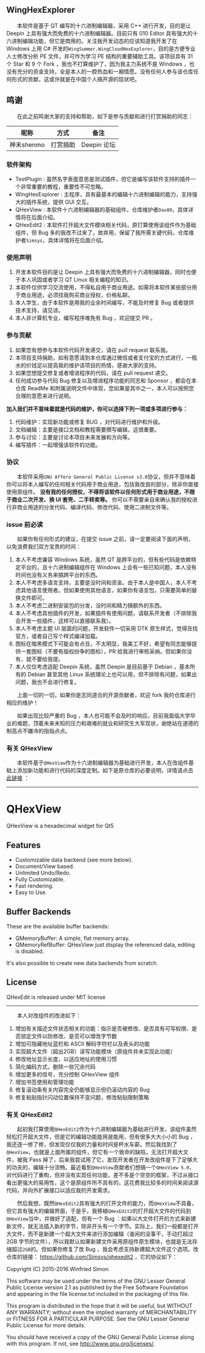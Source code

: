 ## WingHexExplorer

&emsp;&emsp;本软件是基于 QT 编写的十六进制编辑器，采用 C++ 进行开发，目的是让 Deepin 上具有强大而免费的十六进制编辑器。目前只有 010 Editor 具有强大的十六进制编辑功能，但它是商用的。关注我开发动态的应该知道我开发了在 Windows 上用 C# 开发的`WingSummer.WingCloudHexExplorer`，目的是方便专业人士修改分析 PE 文件，并可作为学习 PE 结构的重要辅助工具。该项目具有 31 个 Star 和 9 个 Fork ，我也不打算维护了，因为我主力系统不是 Windows ，也没有充分的资金支持，全是本人的一腔热血和一厢情愿。没有任何人参与该仓库任何形式的贡献，这或许就是在中国个人搞开源的现状吧。

## 鸣谢

&emsp;&emsp;在此之前鸣谢大家的支持和帮助，如下是参与贡献和进行打赏捐助的同志：

|昵称|方式|备注|
|:--:|:--:|:--:|
|神末shenmo|打赏捐助|Deepin 论坛|

### 软件架构

* TestPlugin : 虽然名字表面意思是测试插件，但它是编写该软件支持的插件一个非常重要的教程，重要性不可忽略。
* WingHexExplorer : 主程序，具有最基本的编辑十六进制编辑的能力，支持强大的插件系统，提供 GUI 交互。
* QHexView : 本软件十六进制编辑器的基础组件，仓库维护者`Dax89`，具体详情将在后面介绍。
* QHexEdit2 : 本软件打开超大文件模块相关代码，原打算使用该组件作为基础组件，但 Bug 多的我改不过来了，故弃用，保留了我所需关键代码，仓库维护者`Simsys`，具体详情将在后面介绍。

### 使用声明

1. 开发本软件目的是让 Deepin 上具有强大而免费的十六进制编辑器，同时也便于本人巩固或者学习 QT Linux 相关编程的知识。
2. 本软件仅供学习交流使用，不得私自用于商业用途。如需将本软件某些部分用于商业用途，必须找我购买商业授权，价格私聊。
3. 本人学生，由于本软件是用我的业余时间编写，不能及时修复 Bug 或者提供技术支持，请见谅。
4. 本人非计算机专业，编写程序难免有 Bug ，欢迎提交 PR 。

### 参与贡献

1. 如果您有想参与本软件代码开发递交，请在 pull request 联系我。
2. 本项目支持捐助，如有意愿请到本仓库通过微信或者支付宝的方式进行，一瓶水的价钱足以提高我的维护该项目的热情，感谢大家的支持。
3. 如果您想提交修复或者增进程序的代码，请在 pull request 递交。
4. 任何成功参与代码 Bug 修复以及增进程序功能的同志和 Sponsor ，都会在本仓库 ReadMe 和附属说明文件中体现，您如果是其中之一，本人可以按照您合理的意愿来进行说明。
  

**加入我们并不意味着就是代码的维护，你可以选择下列一项或多项进行参与：**


1. 代码维护：实现新功能或修复 BUG ，对代码进行维护和升级。
2. 文档编辑：主要是接口文档和教程需要撰写编辑，这很重要。
3. 参与讨论：主要是讨论本项目未来发展和方向等。
4. 编写插件：一起增强该软件的功能。

### 协议

&emsp;&emsp;本软件采用`GNU Affero General Public License v3.0`协议，但并不意味着你可以将本人编写的任何相关代码用于商业用途，包括我改良的部分，除非你直接使用原组件。 **没有我的任何授权，不得将该软件以任何形式用于商业用途，不限于商业二次开发、换 UI 套壳、二手转卖等。** 你可以不需要亲自来确认我的授权进行非商业用途的分发代码、编译代码、修改代码、使用二进制文件等。

### issue 前必读

&emsp;&emsp;如果你有任何形式的建议，在提交 issue 之前，请一定要阅读下面的声明，以免浪费我们双方宝贵的时间：

1. 本人不考虑兼容 Windows 系统，虽然 QT 是跨平台的，但有些代码是依赖特定平台的，且十六进制编辑组件在 Windows 上会有一些已知问题，本人没有时间也没有义务来搞跨平台的东西。
2. 本人不考虑多语言支持，主要是没时间和资金。由于本人是中国人，本人不考虑其他语言使用者。但如果使用其他语言，如果你有语言包，只需要简单的替换文件即可。
3. 本人不考虑二进制安装包的分发，没时间和精力搞额外的东西。
4. 本人不考虑其他插件的开发，如果插件有使用问题，请联系开发者（不排除我会开发一些插件，这样可以直接联系我）。
5. 本人不考虑主题 UI 层面的问题，开发软件一切采用 DTK 原生样式，觉得丑找官方，或者自己写个样式编译加载。
6. 图标在暗黑模式下可能会有点丑，不太明显，我美工不好，希望有同志能够提供一套图标（不要有版权纷争的图标），PR 给我进行审核采纳。但如果你没有，就不要给我提。
7. 本人仅仅考虑适配 Deepin 系统，虽然 Deepin 是目前基于 Debian ，基本所有的 Debian 甚至其他 Linux 系统理论上也可以用，但不排除有问题，如果出问题，我也不会进行修复。

&emsp;&emsp;上面一切的一切，如果你是志同道合的开源贡献者，欢迎 fork 我的仓库进行相应的维护！

&emsp;&emsp;如果出现比较严重的 Bug ，本人也可能不会及时的响应，目前我面临大学毕业的难题，顶着未来未知的压力和艰难的就业和研究生大军现状，谢绝站在道德的制高点不嫌冷的指指点点。

### 有关 QHexView

&emsp;&emsp;本软件基于`QHexView`作为十六进制编辑器为基础进行开发，本人在改组件基础上添加新功能和进行代码的深度定制。如下是原仓库的必要说明，详情请点击 [此链接](https://github.com/Dax89/QHexView/tree/master) ：

---

QHexView
========
QHexView is a hexadecimal widget for Qt5
    
Features
-----
- Customizable data backend (see more below).
- Document/View based.
- Unlimited Undo/Redo.
- Fully Customizable.
- Fast rendering.
- Easy to Use.

Buffer Backends
-----
These are the available buffer backends:
- QMemoryBuffer: A simple, flat memory array.
- QMemoryRefBuffer: QHexView just display the referenced data, editing is disabled.

It's also possible to create new data backends from scratch.

License
-----
QHexEdit is released under MIT license

---

&emsp;&emsp;本人对改组件的改进如下：

1. 增加有关描述文件状态相关的功能：指示是否被修改、是否具有可写权限、是否锁定文件以防修改、是否可以增改字节数
2. 增加可隐藏地址蓝栏和 ASCII 解码字符栏以及表头的功能
3. 实现超大文件（超出2GB）读写功能模块（原组件并未实现此功能）
4. 修改地址显示长度，以适应地址的使用习惯
5. 简化编码方式，删除一些冗余代码
6. 增加更多的信号，充分控制 QHexView 组件
7. 增加书签使用和管理功能
8. 修复滚动条有关内容完全仍能够显示但仍滚动内容的 Bug
9. 修复粘贴指针闪动位置保持不变问题，修改粘贴限制策略


### 有关 QHexEdit2

&emsp;&emsp;起初我打算使用`QHexEdit2`作为十六进制编辑器为基础进行开发，该组件虽然轻松打开超大文件，但是它的编辑功能能用是能用，但有很多大大小小的 Bug ，我还逐一修了修，但发现仅仅我的力量和时间是杯水车薪。然后我找到了`QHexView`，也就是上面所属的组件，但它有一个致命的缺陷，无法打开超大文件，被我 Pass 掉了，后来我尝试用了它，发现开发者在开发改组件是下了足够大的功夫的，编辑十分流畅。最近看到`QHexView`贡献者们想搞一个`QHexView 5.0`，对代码进行了重构，但并没有实现任何功能，差不多是个空空的框架，不过从接口看出更强大的易用性，这个是原组件所不具有的，这花费我比较多的时间来阅读源代码，并向外扩展接口以适应我的开发需求。

&emsp;&emsp;然后我想，既然`QHexEdit2`具有强大的打开文件的能力，而`QHexView`不具备，但它具有强大的编辑界面，于是乎，我移植`QHexEdit2`的打开超大文件的代码到`QHexView`当中，并做好了适配，但有一个 Bug ：如果以大文件打开的方式来新建新文件，就无法插入新的字节，除非开头有一个字节。实际上，我们一般都是打开大文件，而不是新建一个超大文件来进行添加编辑（谁闲的没事干，手动打超过 2GB 字节的文件），所以我默认如果新建文件采用原组件原生模块，也就是无法存储超过`2GB`的。但如果你修复了改 Bug ，我会考虑支持新建超大文件这个选项。改仓库的链接： https://github.com/Simsys/qhexedit2 ，它的协议如下：

Copyright (C) 2015-2016 Winfried Simon

This software may be used under the terms of the GNU Lesser General 
Public License version 2.1 as published by the Free Software Foundation 
and appearing in the file license.txt included in the packaging of this file.

This program is distributed in the hope that it will be useful,
but WITHOUT ANY WARRANTY; without even the implied warranty of
MERCHANTABILITY or FITNESS FOR A PARTICULAR PURPOSE. See the
GNU Lesser General Public License for more details.

You should have received a copy of the GNU General Public License
along with this program.  If not, see <http://www.gnu.org/licenses/>.

